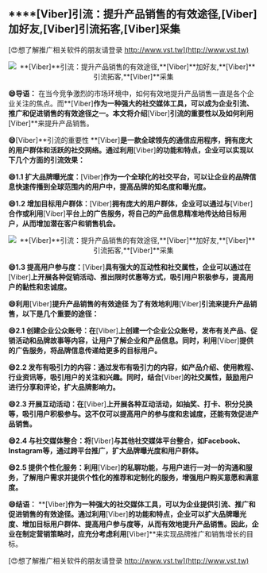 ## ****[Viber]**引流：提升产品销售的有效途径,**[Viber]**加好友,**[Viber]**引流拓客,**[Viber]**采集**

[😍想了解推广相关软件的朋友请登录 http://www.vst.tw](http://www.vst.tw)

 <center><img src="https://vst.tw/MP4/tuiguang/png/8.png" alt="**[Viber]**引流：提升产品销售的有效途径,**[Viber]**加好友,**[Viber]**引流拓客,**[Viber]**采集"></center>

**😄导语：**
在当今竞争激烈的市场环境中，如何有效地提升产品销售一直是各个企业关注的焦点。而**[Viber]**作为一种强大的社交媒体工具，可以成为企业引流、推广和促进销售的有效途径之一。本文将介绍**[Viber]**引流的重要性以及如何利用**[Viber]**来提升产品销售。

**😄**[Viber]**引流的重要性 **[Viber]**是一款全球领先的通信应用程序，拥有庞大的用户群体和活跃的社交网络。通过利用**[Viber]**的功能和特点，企业可以实现以下几个方面的引流效果：**

**😄1.1 扩大品牌曝光度：**[Viber]**作为一个全球化的社交平台，可以让企业的品牌信息快速传播到全球范围内的用户中，提高品牌的知名度和曝光度。**

**😄1.2 增加目标用户群体：**[Viber]**拥有庞大的用户群体，企业可以通过与**[Viber]**合作或利用**[Viber]**平台上的广告服务，将自己的产品信息精准地传达给目标用户，从而增加潜在客户和销售机会。**

 <center><img src="https://vst.tw/MP4/tuiguang/png/3.png" alt="**[Viber]**引流：提升产品销售的有效途径,**[Viber]**加好友,**[Viber]**引流拓客,**[Viber]**采集"></center>

**😄1.3 提高用户参与度：**[Viber]**具有强大的互动性和社交属性，企业可以通过在**[Viber]**上开展各种促销活动、推出限时优惠等方式，吸引用户积极参与，提高用户的黏性和忠诚度。**

**😄利用**[Viber]**提升产品销售的有效途径 为了有效地利用**[Viber]**引流来提升产品销售，以下是几个重要的途径：**

**😄2.1 创建企业公众账号：在**[Viber]**上创建一个企业公众账号，发布有关产品、促销活动和品牌故事等内容，让用户了解企业和产品信息。同时，利用**[Viber]**提供的广告服务，将品牌信息传递给更多的目标用户。**

**😄2.2 发布有吸引力的内容：通过发布有吸引力的内容，如产品介绍、使用教程、行业资讯等，吸引用户的关注和兴趣。同时，结合**[Viber]**的社交属性，鼓励用户进行分享和评论，扩大品牌影响力。**

**😄2.3 开展互动活动：在**[Viber]**上开展各种互动活动，如抽奖、打卡、积分兑换等，吸引用户积极参与。这不仅可以提高用户的参与度和忠诚度，还能有效促进产品销售。**

**😄2.4 与社交媒体整合：将**[Viber]**与其他社交媒体平台整合，如Facebook、Instagram等，通过跨平台推广，扩大品牌曝光度和用户群体。**

**😄2.5 提供个性化服务：利用**[Viber]**的私聊功能，与用户进行一对一的沟通和服务，了解用户需求并提供个性化的推荐和定制化的服务，增强用户购买意愿和满意度。**

**😄结语：**
**[Viber]**作为一种强大的社交媒体工具，可以为企业提供引流、推广和促进销售的有效途径。通过利用**[Viber]**的功能和特点，企业可以扩大品牌曝光度、增加目标用户群体、提高用户参与度等，从而有效地提升产品销售。因此，企业在制定营销策略时，应充分考虑利用**[Viber]**来实现品牌推广和销售增长的目标。

[😍想了解推广相关软件的朋友请登录 http://www.vst.tw](http://www.vst.tw)



